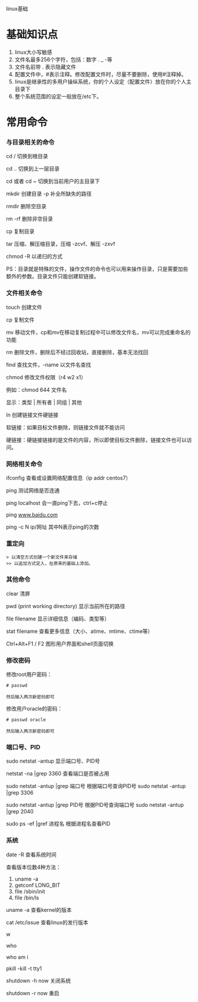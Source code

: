 linux基础

# 基础知识点
1. linux大小写敏感
2. 文件名最多256个字符，包括：数字 . _ -等
3. 文件名前带 . 表示隐藏文件
4. 配置文件中，#表示注释。修改配置文件时，尽量不要删除，使用#注释掉。
5. linux是继承性的多用户操纵系统，你的个人设定（配置文件）放在你的个人主目录下
6. 整个系统范围的设定一般放在/etc下。


# 常用命令

### 与目录相关的命令

cd /	切换到根目录

cd ..	切换到上一层目录

cd 或者 cd ~        切换到当前用户的主目录下

mkdir	创建目录 -p 补全所缺失的路径

rmdir	删除空目录

rm -rf	删除非空目录

cp	复制目录

tar	压缩、解压缩目录，压缩 -zcvf、解压 -zxvf

chmod -R	以递归的方式

PS：目录就是特殊的文件，操作文件的命令也可以用来操作目录，只是需要加些额外的参数。目录文件只能创建软链接。

### 文件相关命令
touch	创建文件

cp	复制文件

mv	移动文件，cp和mv在移动复制过程中可以修改文件名，mv可以完成重命名的功能

rm	删除文件，删除后不经过回收站，直接删除，基本无法找回

find	查找文件，-name 以文件名查找

chmod	修改文件权限（r4 w2 x1）

例如：chmod 644 文件名

显示：类型 | 所有者 | 同组 | 其他

ln 创建链接文件硬链接

软链接：如果目标文件删除，则链接文件就不能访问

硬链接：硬链接链接的是文件的内容，所以即使目标文件删除，链接文件也可以访问。

### 网络相关命令
ifconfig	查看或设置网络配置信息（ip addr centos7）

ping 测试网络是否连通

ping localhost                会一直ping下去，ctrl+c停止

ping www.baidu.com

ping -c N ip/网址                 其中N表示ping的次数

### 重定向
```
> 以清空方式创建一个新文件来存储
>> 以追加方式定入，在原来的基础上添加。
```

### 其他命令
clear	清屏

pwd	(print working directory)	显示当前所在的路径

file filename  显示详细信息（编码、类型等）

stat filename  查看更多信息（大小、atime、mtime、ctime等）

Ctrl+Alt+F1 / F2	图形用户界面和shell页面切换

### 修改密码

修改root用户密码：
```
# passwd

然后输入两次新密码即可
```

修改用户oracle的密码：
```
# passwd oracle

然后输入两次新密码即可
```

### 端口号、PID
sudo netstat -antup			显示端口号、PID号

netstat -na |grep 3360       查看端口是否被占用

sudo netstat -antup |grep 端口号		根据端口号查询PID号 sudo netstat -antup |grep 3306

sudo netstat -antup |grep PID号		根据PID号查询端口号 sudo netstat -antup |grep 2040

sudo ps -ef |gref 进程名		根据进程名查看PID

### 系统
date -R		查看系统时间

查看版本位数4种方法：

1. uname -a
2. getconf LONG_BIT
3. file /sbin/init
4. file /bin/ls

uname -a	查看kernel的版本

cat /etc/issue		查看linux的发行版本

w

who

who am i

pkill -kill -t tty1

shutdown -h now            关闭系统

shutdown -r now             重启